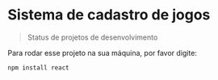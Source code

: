 # Sistema de cadastro de jogos

> Status de projetos de desenvolvimento 

Para rodar esse projeto na sua máquina, por favor digite:

```
npm install react
```
